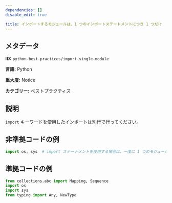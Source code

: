 ```yaml
---
dependencies: []
disable_edit: true

title: インポートするモジュールは、1 つのインポートステートメントにつき 1 つだけ
---
```

## メタデータ
**ID:** `python-best-practices/import-single-module`

**言語:** Python

**重大度:** Notice

**カテゴリー:** ベストプラクティス

## 説明
`import` キーワードを使用したインポートは別行で行ってください。

## 非準拠コードの例
```python
import os, sys  # import ステートメントを使用する場合は、一度に 1 つのモジュールをインポートします
```

## 準拠コードの例
```python
from collections.abc import Mapping, Sequence
import os
import sys
from typing import Any, NewType
```

